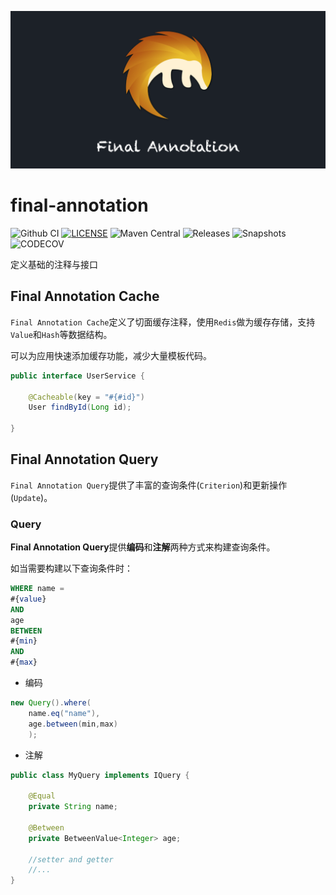 ![Final Annotation](LOGO.png)

# final-annotation

![Github CI](https://github.com/final-projects/final-annotation/workflows/ci/badge.svg)
[![LICENSE](https://img.shields.io/github/license/final-projects/final-annotation)](http://www.apache.org/licenses/LICENSE-2.0.html)
![Maven Central](https://img.shields.io/maven-central/v/org.ifinalframework.annotation/final-annotation?label=maven)
![Releases](https://img.shields.io/nexus/r/org.ifinalframework.annotation/final-annotation?server=https://s01.oss.sonatype.org&label=Releases)
![Snapshots](https://img.shields.io/nexus/s/org.ifinalframework.annotation/final-annotation?server=https://s01.oss.sonatype.org&label=Snapshots)
![CODECOV](https://codecov.io/gh/final-projects/final-annotation/branch/main/graph/badge.svg)

定义基础的注释与接口

## Final Annotation Cache

`Final Annotation Cache`定义了切面缓存注释，使用`Redis`做为缓存存储，支持`Value`和`Hash`等数据结构。

可以为应用快速添加缓存功能，减少大量模板代码。

```java
public interface UserService {

    @Cacheable(key = "#{#id}")
    User findById(Long id);

}
```

## Final Annotation Query

`Final Annotation Query`提供了丰富的查询条件(`Criterion`)和更新操作(`Update`)。

### Query

**Final Annotation Query**提供**编码**和**注解**两种方式来构建查询条件。

如当需要构建以下查询条件时：

```sql
WHERE name =
#{value}
AND
age
BETWEEN
#{min}
AND
#{max}
```

* 编码

```java
new Query().where(
    name.eq("name"),
    age.between(min,max)
    );
```

* 注解

```java
public class MyQuery implements IQuery {

    @Equal
    private String name;

    @Between
    private BetweenValue<Integer> age;

    //setter and getter
    //...
}
```